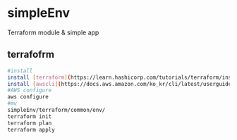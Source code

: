 # simpleEnv
Terraform module &amp; simple app


## terrafofrm 

```bash
#install 
install [terraform](https://learn.hashicorp.com/tutorials/terraform/install-cli)
install [awscli](https://docs.aws.amazon.com/ko_kr/cli/latest/userguide/cli-chap-install.html)
#AWS configure
aws configure
#mv
simpleEnv/terraform/common/env/
terraform init
terraform plan
terraform apply 
```


